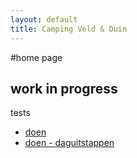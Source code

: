```yaml
---
layout: default
title: Camping Veld & Duin
---
```


#home page
## work in progress

tests

- [doen](/nl/in-de-buurt.html)
- [doen - daguitstappen](/nl/in-de-buurt.html#daguitstap)
